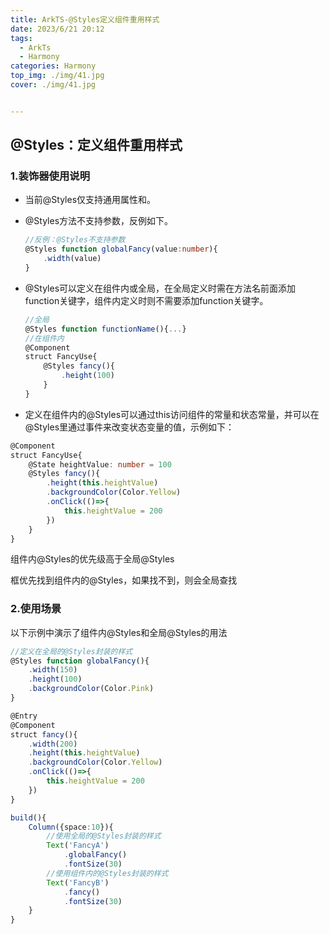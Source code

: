 ```yaml
---
title: ArkTS-@Styles定义组件重用样式
date: 2023/6/21 20:12
tags: 
  - ArkTs
  - Harmony
categories: Harmony
top_img: ./img/41.jpg
cover: ./img/41.jpg


---
```




## @Styles：定义组件重用样式

### 1.装饰器使用说明

- 当前@Styles仅支持通用属性和。

- @Styles方法不支持参数，反例如下。

  ```typescript
  //反例：@Styles不支持参数
  @Styles function globalFancy(value:number){
      .width(value)
  }
  ```

- @Styles可以定义在组件内或全局，在全局定义时需在方法名前面添加function关键字，组件内定义时则不需要添加function关键字。

  ```typescript
  //全局
  @Styles function functionName(){...}
  //在组件内
  @Component
  struct FancyUse{
      @Styles fancy(){
          .height(100)
      }
  }
  ```

- 定义在组件内的@Styles可以通过this访问组件的常量和状态常量，并可以在@Styles里通过事件来改变状态变量的值，示例如下：

```typescript
@Component
struct FancyUse{
    @State heightValue: number = 100
    @Styles fancy(){
        .height(this.heightValue)
        .backgroundColor(Color.Yellow)
        .onClick(()=>{
            this.heightValue = 200
        })
    }
}
```

组件内@Styles的优先级高于全局@Styles

框优先找到组件内的@Styles，如果找不到，则会全局查找



### 2.使用场景

以下示例中演示了组件内@Styles和全局@Styles的用法

```typescript
//定义在全局的@Styles封装的样式
@Styles function globalFancy(){
    .width(150)
    .height(100)
    .backgroundColor(Color.Pink)
}

@Entry
@Component
struct fancy(){
    .width(200)
    .height(this.heightValue)
    .backgroundColor(Color.Yellow)
    .onClick(()=>{
        this.heightValue = 200
    })
}

build(){
    Column({space:10}){
        //使用全局的@Styles封装的样式
        Text('FancyA')
        	.globalFancy()
        	.fontSize(30)
        //使用组件内的@Styles封装的样式
        Text('FancyB')
        	.fancy()
        	.fontSize(30)
    }
}
```

